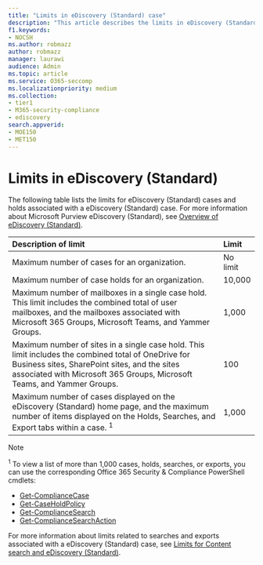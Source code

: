 ```yaml
---
title: "Limits in eDiscovery (Standard) case"
description: "This article describes the limits in eDiscovery (Standard) case in Microsoft 365."
f1.keywords:
- NOCSH
ms.author: robmazz
author: robmazz
manager: laurawi
audience: Admin
ms.topic: article
ms.service: O365-seccomp
ms.localizationpriority: medium
ms.collection:
- tier1
- M365-security-compliance
- ediscovery
search.appverid: 
- MOE150
- MET150
---
```


# Limits in eDiscovery (Standard)

The following table lists the limits for eDiscovery (Standard) cases and holds associated with a eDiscovery (Standard) case. For more information about Microsoft Purview eDiscovery (Standard), see [Overview of eDiscovery (Standard)](./get-started-core-ediscovery.md).
    
  | Description of limit | Limit |
  |:-----|:-----|
  |Maximum number of cases for an organization.  <br/> |No limit  <br/> |
  |Maximum number of case holds for an organization.  <br/> |10,000  <br/> |
  |Maximum number of mailboxes in a single case hold. This limit includes the combined total of user mailboxes, and the mailboxes associated with Microsoft 365 Groups, Microsoft Teams, and Yammer Groups.  <br/> |1,000  <br/> |
  |Maximum number of sites in a single case hold. This limit includes the combined total of OneDrive for Business sites, SharePoint sites, and the sites associated with Microsoft 365 Groups, Microsoft Teams, and Yammer Groups.  <br/> |100  <br/> |
  |Maximum number of cases displayed on the eDiscovery (Standard) home page, and the maximum number of items displayed on the Holds, Searches, and Export tabs within a case. <sup>1</sup> |1,000|

   > [!NOTE]
   > <sup>1</sup> To view a list of more than 1,000 cases, holds, searches, or exports, you can use the corresponding Office 365 Security & Compliance PowerShell cmdlets:
   > 
   > - [Get-ComplianceCase](/powershell/module/exchange/get-compliancecase)
   > - [Get-CaseHoldPolicy](/powershell/module/exchange/get-caseholdpolicy)
   > - [Get-ComplianceSearch](/powershell/module/exchange/get-compliancesearch)
   > - [Get-ComplianceSearchAction](/powershell/module/exchange/get-compliancesearchaction)

For more information about limits related to searches and exports associated with a eDiscovery (Standard) case, see [Limits for Content search and eDiscovery (Standard)](limits-for-content-search.md).